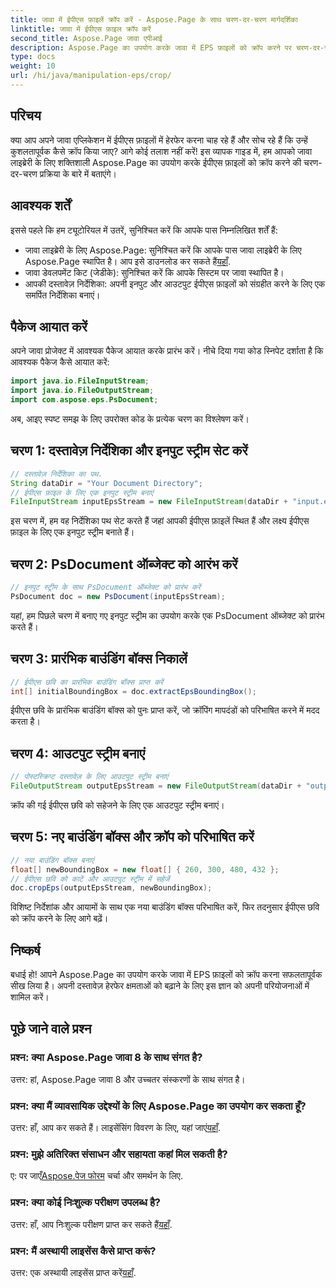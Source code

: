 ```yaml
---
title: जावा में ईपीएस फ़ाइलें क्रॉप करें - Aspose.Page के साथ चरण-दर-चरण मार्गदर्शिका
linktitle: जावा में ईपीएस फ़ाइल क्रॉप करें
second_title: Aspose.Page जावा एपीआई
description: Aspose.Page का उपयोग करके जावा में EPS फ़ाइलों को क्रॉप करने पर चरण-दर-चरण मार्गदर्शिका देखें। अपने दस्तावेज़ हेरफेर कौशल को सहजता से बढ़ाएं।
type: docs
weight: 10
url: /hi/java/manipulation-eps/crop/
---
```

## परिचय
क्या आप अपने जावा एप्लिकेशन में ईपीएस फ़ाइलों में हेरफेर करना चाह रहे हैं और सोच रहे हैं कि उन्हें कुशलतापूर्वक कैसे क्रॉप किया जाए? आगे कोई तलाश नहीं करें! इस व्यापक गाइड में, हम आपको जावा लाइब्रेरी के लिए शक्तिशाली Aspose.Page का उपयोग करके ईपीएस फ़ाइलों को क्रॉप करने की चरण-दर-चरण प्रक्रिया के बारे में बताएंगे।
## आवश्यक शर्तें
इससे पहले कि हम ट्यूटोरियल में उतरें, सुनिश्चित करें कि आपके पास निम्नलिखित शर्तें हैं:
-  जावा लाइब्रेरी के लिए Aspose.Page: सुनिश्चित करें कि आपके पास जावा लाइब्रेरी के लिए Aspose.Page स्थापित है। आप इसे डाउनलोड कर सकते हैं[यहाँ](https://releases.aspose.com/page/java/).
- जावा डेवलपमेंट किट (जेडीके): सुनिश्चित करें कि आपके सिस्टम पर जावा स्थापित है।
- आपकी दस्तावेज़ निर्देशिका: अपनी इनपुट और आउटपुट ईपीएस फ़ाइलों को संग्रहीत करने के लिए एक समर्पित निर्देशिका बनाएं।
## पैकेज आयात करें
अपने जावा प्रोजेक्ट में आवश्यक पैकेज आयात करके प्रारंभ करें। नीचे दिया गया कोड स्निपेट दर्शाता है कि आवश्यक पैकेज कैसे आयात करें:
```java
import java.io.FileInputStream;
import java.io.FileOutputStream;
import com.aspose.eps.PsDocument;
```
अब, आइए स्पष्ट समझ के लिए उपरोक्त कोड के प्रत्येक चरण का विश्लेषण करें।
## चरण 1: दस्तावेज़ निर्देशिका और इनपुट स्ट्रीम सेट करें
```java
// दस्तावेज़ निर्देशिका का पथ.
String dataDir = "Your Document Directory";
// ईपीएस फ़ाइल के लिए एक इनपुट स्ट्रीम बनाएं
FileInputStream inputEpsStream = new FileInputStream(dataDir + "input.eps");
```
इस चरण में, हम वह निर्देशिका पथ सेट करते हैं जहां आपकी ईपीएस फ़ाइलें स्थित हैं और लक्ष्य ईपीएस फ़ाइल के लिए एक इनपुट स्ट्रीम बनाते हैं।
## चरण 2: PsDocument ऑब्जेक्ट को आरंभ करें
```java
// इनपुट स्ट्रीम के साथ PsDocument ऑब्जेक्ट को प्रारंभ करें
PsDocument doc = new PsDocument(inputEpsStream);
```
यहां, हम पिछले चरण में बनाए गए इनपुट स्ट्रीम का उपयोग करके एक PsDocument ऑब्जेक्ट को प्रारंभ करते हैं।
## चरण 3: प्रारंभिक बाउंडिंग बॉक्स निकालें
```java
// ईपीएस छवि का प्रारंभिक बाउंडिंग बॉक्स प्राप्त करें
int[] initialBoundingBox = doc.extractEpsBoundingBox();
```
ईपीएस छवि के प्रारंभिक बाउंडिंग बॉक्स को पुनः प्राप्त करें, जो क्रॉपिंग मापदंडों को परिभाषित करने में मदद करता है।
## चरण 4: आउटपुट स्ट्रीम बनाएं
```java
// पोस्टस्क्रिप्ट दस्तावेज़ के लिए आउटपुट स्ट्रीम बनाएं
FileOutputStream outputEpsStream = new FileOutputStream(dataDir + "output_crop.eps");
```
क्रॉप की गई ईपीएस छवि को सहेजने के लिए एक आउटपुट स्ट्रीम बनाएं।
## चरण 5: नए बाउंडिंग बॉक्स और क्रॉप को परिभाषित करें
```java
// नया बाउंडिंग बॉक्स बनाएं
float[] newBoundingBox = new float[] { 260, 300, 480, 432 };
// ईपीएस छवि को काटें और आउटपुट स्ट्रीम में सहेजें
doc.cropEps(outputEpsStream, newBoundingBox);
```
विशिष्ट निर्देशांक और आयामों के साथ एक नया बाउंडिंग बॉक्स परिभाषित करें, फिर तदनुसार ईपीएस छवि को क्रॉप करने के लिए आगे बढ़ें।
## निष्कर्ष
बधाई हो! आपने Aspose.Page का उपयोग करके जावा में EPS फ़ाइलों को क्रॉप करना सफलतापूर्वक सीख लिया है। अपनी दस्तावेज़ हेरफेर क्षमताओं को बढ़ाने के लिए इस ज्ञान को अपनी परियोजनाओं में शामिल करें।
## पूछे जाने वाले प्रश्न
### प्रश्न: क्या Aspose.Page जावा 8 के साथ संगत है?
उत्तर: हां, Aspose.Page जावा 8 और उच्चतर संस्करणों के साथ संगत है।
### प्रश्न: क्या मैं व्यावसायिक उद्देश्यों के लिए Aspose.Page का उपयोग कर सकता हूँ?
 उत्तर: हाँ, आप कर सकते हैं। लाइसेंसिंग विवरण के लिए, यहां जाएं[यहाँ](https://purchase.aspose.com/buy).
### प्रश्न: मुझे अतिरिक्त संसाधन और सहायता कहां मिल सकती है?
 ए: पर जाएँ[Aspose.पेज फोरम](https://forum.aspose.com/c/page/39) चर्चा और समर्थन के लिए.
### प्रश्न: क्या कोई निःशुल्क परीक्षण उपलब्ध है?
 उत्तर: हाँ, आप निःशुल्क परीक्षण प्राप्त कर सकते हैं[यहाँ](https://releases.aspose.com/).
### प्रश्न: मैं अस्थायी लाइसेंस कैसे प्राप्त करूं?
 उत्तर: एक अस्थायी लाइसेंस प्राप्त करें[यहाँ](https://purchase.aspose.com/temporary-license/).